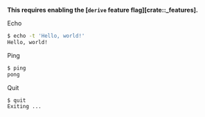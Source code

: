 **This requires enabling the [`derive` feature flag][crate::_features].**

Echo
```sh
$ echo -t 'Hello, world!'
Hello, world!
```

Ping
```sh
$ ping
pong
```

Quit
```sh
$ quit
Exiting ...
```